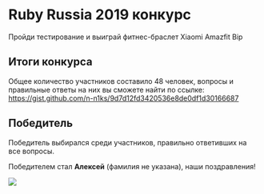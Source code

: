 # Ruby Russia 2019 конкурс
Пройди тестирование и выиграй фитнес-браслет Xiaomi Amazfit Bip

## Итоги конкурса
Общее количество участников составило 48 человек, вопросы и правильные ответы на них вы сможете найти по ссылке: https://gist.github.com/n-n1ks/9d7d12fd3420536e8de0df1d30166687

## Победитель
Победитель выбирался среди участников, правильно ответивших на все вопросы.

Победителем стал **Алексей** (фамилия не указана), наши поздравления!

![](https://media.giphy.com/media/lnmPtFZB9F1rOk1u3e/giphy.gif)